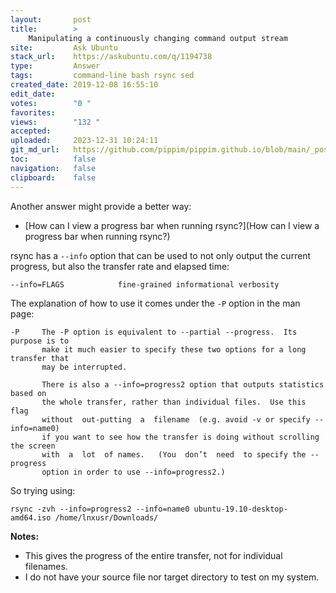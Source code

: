 ```yaml
---
layout:       post
title:        >
    Manipulating a continuously changing command output stream
site:         Ask Ubuntu
stack_url:    https://askubuntu.com/q/1194738
type:         Answer
tags:         command-line bash rsync sed
created_date: 2019-12-08 16:55:10
edit_date:    
votes:        "0 "
favorites:    
views:        "132 "
accepted:     
uploaded:     2023-12-31 10:24:11
git_md_url:   https://github.com/pippim/pippim.github.io/blob/main/_posts/2019/2019-12-08-Manipulating-a-continuously-changing-command-output-stream.md
toc:          false
navigation:   false
clipboard:    false
---
```


Another answer might provide a better way:

- [How can I view a progress bar when running rsync?](How can I view a progress bar when running rsync?)

rsync has a `--info` option that can be used to not only output the current progress, but also the transfer rate and elapsed time:

``` 
--info=FLAGS            fine-grained informational verbosity
```

The explanation of how to use it comes under the `-P` option in the man page:

``` 
-P     The -P option is equivalent to --partial --progress.  Its purpose is to
       make it much easier to specify these two options for a long transfer that
       may be interrupted.

       There is also a --info=progress2 option that outputs statistics based on
       the whole transfer, rather than individual files.  Use this flag
       without  out‐putting  a  filename  (e.g. avoid -v or specify --info=name0)
       if you want to see how the transfer is doing without scrolling the screen 
       with  a  lot  of names.   (You  don’t  need  to specify the --progress
       option in order to use --info=progress2.)
```

So trying using:

``` 
rsync -zvh --info=progress2 --info=name0 ubuntu-19.10-desktop-amd64.iso /home/lnxusr/Downloads/
```

**Notes:**

- This gives the progress of the entire transfer, not for individual filenames.
- I do not have your source file nor target directory to test on my system.
